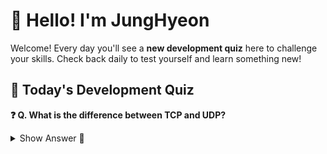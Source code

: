 # 👋 Hello! I'm JungHyeon

Welcome! Every day you'll see a **new development quiz** here to challenge your skills.
Check back daily to test yourself and learn something new!

## 🧩 Today's Development Quiz

<!--START_SECTION:quiz-->

**❓ Q. What is the difference between TCP and UDP?**

<details>
<summary>Show Answer 👀</summary>
<p>TCP: connection-oriented, reliable
UDP: connectionless, faster, unreliable</p>
</details>
<!--END_SECTION:quiz-->
